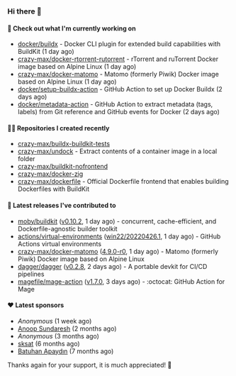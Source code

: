 ### Hi there 👋

#### 👷 Check out what I'm currently working on

- [docker/buildx](https://github.com/docker/buildx) - Docker CLI plugin for extended build capabilities with BuildKit (1 day ago)
- [crazy-max/docker-rtorrent-rutorrent](https://github.com/crazy-max/docker-rtorrent-rutorrent) - rTorrent and ruTorrent Docker image based on Alpine Linux (1 day ago)
- [crazy-max/docker-matomo](https://github.com/crazy-max/docker-matomo) - Matomo (formerly Piwik) Docker image based on Alpine Linux (1 day ago)
- [docker/setup-buildx-action](https://github.com/docker/setup-buildx-action) - GitHub Action to set up Docker Buildx (2 days ago)
- [docker/metadata-action](https://github.com/docker/metadata-action) - GitHub Action to extract metadata (tags, labels) from Git reference and GitHub events for Docker (2 days ago)

#### 👨‍💻 Repositories I created recently

- [crazy-max/buildx-buildkit-tests](https://github.com/crazy-max/buildx-buildkit-tests)
- [crazy-max/undock](https://github.com/crazy-max/undock) - Extract contents of a container image in a local folder
- [crazy-max/buildkit-nofrontend](https://github.com/crazy-max/buildkit-nofrontend)
- [crazy-max/docker-zig](https://github.com/crazy-max/docker-zig)
- [crazy-max/dockerfile](https://github.com/crazy-max/dockerfile) - Official Dockerfile frontend that enables building Dockerfiles with BuildKit

#### 🚀 Latest releases I've contributed to

- [moby/buildkit](https://github.com/moby/buildkit) ([v0.10.2](https://github.com/moby/buildkit/releases/tag/v0.10.2), 1 day ago) - concurrent, cache-efficient, and Dockerfile-agnostic builder toolkit
- [actions/virtual-environments](https://github.com/actions/virtual-environments) ([win22/20220426.1](https://github.com/actions/virtual-environments/releases/tag/win22%2F20220426.1), 1 day ago) - GitHub Actions virtual environments
- [crazy-max/docker-matomo](https://github.com/crazy-max/docker-matomo) ([4.9.0-r0](https://github.com/crazy-max/docker-matomo/releases/tag/4.9.0-r0), 1 day ago) - Matomo (formerly Piwik) Docker image based on Alpine Linux
- [dagger/dagger](https://github.com/dagger/dagger) ([v0.2.8](https://github.com/dagger/dagger/releases/tag/v0.2.8), 2 days ago) - A portable devkit for CI/CD pipelines
- [magefile/mage-action](https://github.com/magefile/mage-action) ([v1.7.0](https://github.com/magefile/mage-action/releases/tag/v1.7.0), 3 days ago) - :octocat: GitHub Action for Mage

#### ❤️ Latest sponsors
- _Anonymous_ (1 week ago)
- [Anoop Sundaresh](https://github.com/theryecatcher) (2 months ago)
- _Anonymous_ (3 months ago)
- [sksat](https://github.com/sksat) (6 months ago)
- [Batuhan Apaydın](https://github.com/developer-guy) (7 months ago)

Thanks again for your support, it is much appreciated! 🙏
